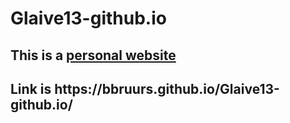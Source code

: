 # Glaive13-github.io
<h2>This is a <a href="https://bbruurs.github.io/Glaive13-github.io/">personal website</a><h2>
Link is https://bbruurs.github.io/Glaive13-github.io/
